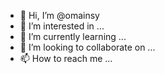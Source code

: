 - 👋 Hi, I’m @omainsy
- 👀 I’m interested in ...
- 🌱 I’m currently learning ...
- 💞️ I’m looking to collaborate on ...
- 📫 How to reach me ...

<!---
omainsy/omainsy is a ✨ special ✨ repository because its `README.md` (this file) appears on your GitHub profile.
You can click the Preview link to take a look at your changes.
--->
